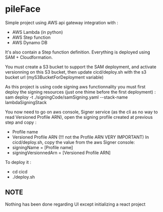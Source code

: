 # pileFace
Simple project using AWS api gateway integration with :
- AWS Lambda (in python)
- AWS Step function
- AWS Dynamo DB

It's also contain a Step function definition.
Everything is deployed using SAM + Cloudformation.

You must create a S3 bucket to support the SAM deployment, and activate versionning on this S3 bucket, then update cicd/deploy.sh with the s3 bucket url  (myS3BucketForDeployment variable)

As this project is using code signing aws functionnality you must first deploy the signing resources (just one thime before the first deployment) :
sam deploy -t ./signingCode/samSigning.yaml --stack-name lambdaSigningStack 

You now need to go on aws console, Signer service (as the cli as no way to read Versioned Profile ARN), open the signing profile created at previous step and copy :
* Profile name
* Versioned Profile ARN (!!! not the Profile ARN VERY IMPORTANT)
In cicd/deploy.sh, copy the value from the aws Signer console: 
* signingName = [Profile name]
* signingVersionnedArn = [Versioned Profile ARN]


To deploy it : 
- cd cicd
- ./deploy.sh




## NOTE
Nothing has been done regarding UI except initializing a react project
